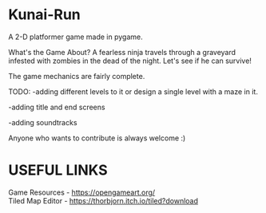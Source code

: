 # Kunai-Run
A 2-D platformer game made in pygame.

What's the Game About?
A fearless ninja travels through a graveyard infested with zombies in the dead of the night. Let's see if he can survive! 

The game mechanics are fairly complete.

TODO:
-adding different levels to it or design a single level with a maze in it.

-adding title and end screens

-adding soundtracks

Anyone who wants to contribute is always welcome :)

# USEFUL LINKS
Game Resources - https://opengameart.org/<br />
Tiled Map Editor - https://thorbjorn.itch.io/tiled?download

